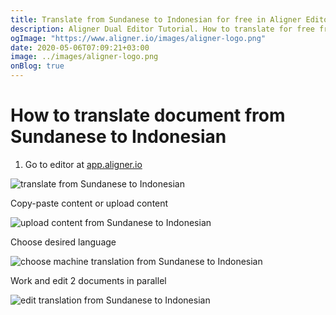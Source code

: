 ```yaml
---
title: Translate from Sundanese to Indonesian for free in Aligner Editor
description: Aligner Dual Editor Tutorial. How to translate for free from Sundanese to Indonesian. Aligner is multilingual document management platform. 
ogImage: "https://www.aligner.io/images/aligner-logo.png"
date: 2020-05-06T07:09:21+03:00
image: ../images/aligner-logo.png
onBlog: true
---
```


# How to translate document from Sundanese to Indonesian

1. Go to editor at [app.aligner.io](https://app.aligner.io "Aligner App web page")

![translate from Sundanese to Indonesian](../aligner-blank-editor.png "translate from Sundanese to Indonesian")

Copy-paste content or upload content

![upload content from Sundanese to Indonesian](../aligner-uploaded-document.png "upload content from Sundanese to Indonesian")

Choose desired language

![choose machine translation from Sundanese to Indonesian](../aligner-language-dropdown.png "choose machine translation from Sundanese to Indonesian")

Work and edit 2 documents in parallel

![edit translation from Sundanese to Indonesian](../aligner-double-sitded-editor.png "edit translation from Sundanese to Indonesian")

